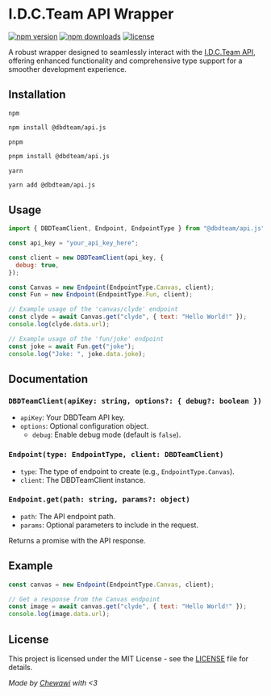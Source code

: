 # I.D.C.Team API Wrapper

[![npm version](https://img.shields.io/npm/v/@dbdteam/api.js.svg)](https://www.npmjs.com/package/@dbdteam/api.js)
[![npm downloads](https://img.shields.io/npm/dm/@dbdteam/api.js.svg)](https://www.npmjs.com/package/@dbdteam/api.js)
[![license](https://img.shields.io/npm/l/@dbdteam/api.js.svg)](https://opensource.org/licenses/MIT)

A robust wrapper designed to seamlessly interact with the [I.D.C.Team API](https://api.idcteam.xyz/), offering enhanced functionality and comprehensive type support for a smoother development experience.

## Installation

`npm`
```bash
npm install @dbdteam/api.js
```

`pnpm`
```bash
pnpm install @dbdteam/api.js
```

`yarn`
```bash
yarn add @dbdteam/api.js
```

## Usage

```javascript
import { DBDTeamClient, Endpoint, EndpointType } from "@dbdteam/api.js";

const api_key = "your_api_key_here";

const client = new DBDTeamClient(api_key, {
  debug: true,
});

const Canvas = new Endpoint(EndpointType.Canvas, client);
const Fun = new Endpoint(EndpointType.Fun, client);

// Example usage of the 'canvas/clyde' endpoint
const clyde = await Canvas.get("clyde", { text: "Hello World!" });
console.log(clyde.data.url);

// Example usage of the 'fun/joke' endpoint
const joke = await Fun.get("joke");
console.log("Joke: ", joke.data.joke);
```

## Documentation

### `DBDTeamClient(apiKey: string, options?: { debug?: boolean })`

- `apiKey`: Your DBDTeam API key.
- `options`: Optional configuration object.
  - `debug`: Enable debug mode (default is `false`).

### `Endpoint(type: EndpointType, client: DBDTeamClient)`

- `type`: The type of endpoint to create (e.g., `EndpointType.Canvas`).
- `client`: The DBDTeamClient instance.

### `Endpoint.get(path: string, params?: object)`

- `path`: The API endpoint path.
- `params`: Optional parameters to include in the request.

Returns a promise with the API response.

## Example

```javascript
const canvas = new Endpoint(EndpointType.Canvas, client);

// Get a response from the Canvas endpoint
const image = await canvas.get("clyde", { text: "Hello World!" });
console.log(image.data.url);
```

## License

This project is licensed under the MIT License - see the [LICENSE](LICENSE) file for details.


*Made by [Chewawi](https://github.com/Chewawi) with <3*
